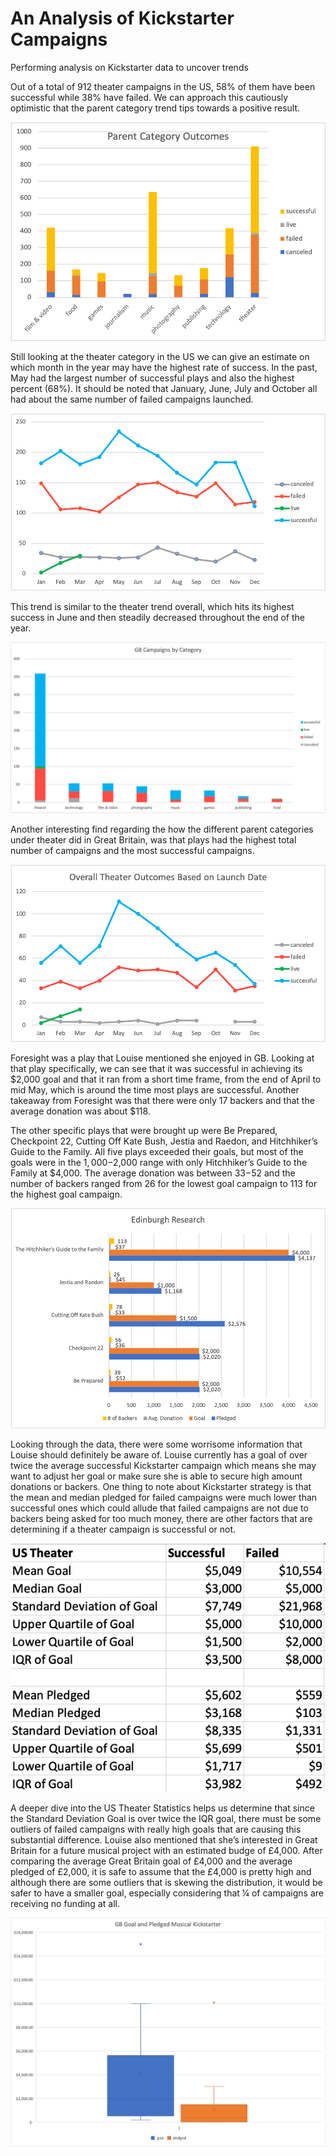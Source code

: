 # An Analysis of Kickstarter Campaigns
Performing analysis on Kickstarter data to uncover trends


Out of a total of 912 theater campaigns in the US, 58% of them have been successful while 38% have failed. We can approach this cautiously optimistic that the parent category trend tips towards a positive result. 

![image_name](Parent%20Category%20Outcomes%20Graph.png)

Still looking at the theater category in the US we can give an estimate on which month in the year may have the highest rate of success. In the past, May had the largest number of successful plays and also the highest percent (68%). It should be noted that January, June, July and October all had about the same number of failed campaigns launched. 

![image_name](Line%20Chart%20of%20Outcomes%20by%20Month.png)

This trend is similar to the theater trend overall, which hits its highest success in June and then steadily decreased throughout the end of the year. 

![image_name](GB%20Campains%20by%20Category.png)

Another interesting find regarding the how the different parent categories under theater did in Great Britain, was that plays had the highest total number of campaigns and the most successful campaigns.


![image_name](Overall_Outcomes_Launch_Date.png)

Foresight was a play that Louise mentioned she enjoyed in GB. Looking at that play specifically, we can see that it was successful in achieving its $2,000 goal and that it ran from a short time frame, from the end of April to mid May, which is around the time most plays are successful. Another takeaway from Foresight was that there were only 17 backers and that the average donation was about $118.  

The other specific plays that were brought up were Be Prepared, Checkpoint 22, Cutting Off Kate Bush, Jestia and Raedon, and Hitchhiker’s Guide to the Family. All five plays exceeded their goals, but most of the goals were in the $1,000-$2,000 range with only Hitchhiker’s Guide to the Family at $4,000.  The average donation was between $33-$52 and the number of backers ranged from 26 for the lowest goal campaign to 113 for the highest goal campaign. 

![image_name](Edinburgh%20Research.png)

Looking through the data, there were some worrisome information that Louise should definitely be aware of. Louise currently has a goal of over twice the average successful Kickstarter campaign which means she may want to adjust her goal or make sure she is able to secure high amount donations or backers.  One thing to note about Kickstarter strategy is that the mean and median pledged for failed campaigns were much lower than successful ones which could allude that failed campaigns are not due to backers being asked for too much money, there are other factors that are determining if a theater campaign is successful or not.  

![image_name](US_Theater_Statistics.png)

A deeper dive into the US Theater Statistics helps us determine that since the Standard Deviation Goal is over twice the IQR goal, there must be some outliers of failed campaigns with really high goals that are causing this substantial difference. 
Louise also mentioned that she’s interested in Great Britain for a future musical project with an estimated budge of £4,000.  After comparing the average Great Britain goal of £4,000 and the average pledged of £2,000, it is safe to assume that the £4,000 is pretty high and although there are some outliers that is skewing the distribution, it would be safer to have a smaller goal, especially considering that ¼ of campaigns are receiving no funding at all. 

![image_name](GB_Goal_and_Pledged_Musical.png)

